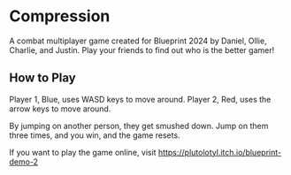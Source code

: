 # Compression
A combat multiplayer game created for Blueprint 2024 by Daniel, Ollie, Charlie, and Justin.
Play your friends to find out who is the better gamer!

## How to Play
Player 1, Blue, uses WASD keys to move around.
Player 2, Red, uses the arrow keys to move around.

By jumping on another person, they get smushed down. Jump on them three times, and you win, and the game resets.

If you want to play the game online, visit https://plutolotyl.itch.io/blueprint-demo-2
